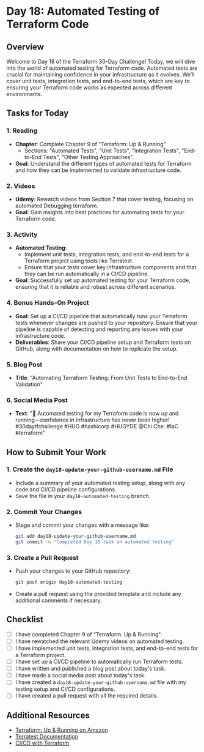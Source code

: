 # Day 18: Automated Testing of Terraform Code

## Overview

Welcome to Day 18 of the Terraform 30-Day Challenge! Today, we will dive into the world of automated testing for Terraform code. Automated tests are crucial for maintaining confidence in your infrastructure as it evolves. We’ll cover unit tests, integration tests, and end-to-end tests, which are key to ensuring your Terraform code works as expected across different environments.

## Tasks for Today

### 1. **Reading**
   - **Chapter**: Complete Chapter 9 of "Terraform: Up & Running"
     - Sections: "Automated Tests", "Unit Tests", "Integration Tests", "End-to-End Tests", "Other Testing Approaches".
   - **Goal**: Understand the different types of automated tests for Terraform and how they can be implemented to validate infrastructure code.

### 2. **Videos**
   - **Udemy**: Rewatch videos from Section 7 that cover testing, focusing on automated Debugging terraform.
   - **Goal**: Gain insights into best practices for automating tests for your Terraform code.

### 3. **Activity**
   - **Automated Testing**:
     - Implement unit tests, integration tests, and end-to-end tests for a Terraform project using tools like Terratest.
     - Ensure that your tests cover key infrastructure components and that they can be run automatically in a CI/CD pipeline.
   - **Goal**: Successfully set up automated testing for your Terraform code, ensuring that it is reliable and robust across different scenarios.

### 4. **Bonus Hands-On Project**
   - **Goal**: Set up a CI/CD pipeline that automatically runs your Terraform tests whenever changes are pushed to your repository. Ensure that your pipeline is capable of detecting and reporting any issues with your infrastructure code.
   - **Deliverables**: Share your CI/CD pipeline setup and Terraform tests on GitHub, along with documentation on how to replicate the setup.

### 5. **Blog Post**
   - **Title**: "Automating Terraform Testing: From Unit Tests to End-to-End Validation"

### 6. **Social Media Post**
   - **Text**: "🚀 Automated testing for my Terraform code is now up and running—confidence in infrastructure has never been higher! #30daytfchallenge #HUG #hashicorp #HUGYDE @Chi Che. #IaC #terraform"

## How to Submit Your Work

### 1. **Create the `day18-update-your-github-username.md` File**
   - Include a summary of your automated testing setup, along with any code and CI/CD pipeline configurations.
   - Save the file in your `day18-automated-testing` branch.

### 2. **Commit Your Changes**
   - Stage and commit your changes with a message like:
     ```bash
     git add day18-update-your-github-username.md
     git commit -m "Completed Day 18 task on automated testing"
     ```

### 3. **Create a Pull Request**
   - Push your changes to your GitHub repository:
     ```bash
     git push origin day18-automated-testing
     ```
   - Create a pull request using the provided template and include any additional comments if necessary.

## Checklist

- [ ] I have completed Chapter 9 of "Terraform: Up & Running".
- [ ] I have rewatched the relevant Udemy videos on automated testing.
- [ ] I have implemented unit tests, integration tests, and end-to-end tests for a Terraform project.
- [ ] I have set up a CI/CD pipeline to automatically run Terraform tests.
- [ ] I have written and published a blog post about today's task.
- [ ] I have made a social media post about today's task.
- [ ] I have created a `day18-update-your-github-username.md` file with my testing setup and CI/CD configurations.
- [ ] I have created a pull request with all the required details.

## Additional Resources

- [Terraform: Up & Running on Amazon](https://www.amazon.com/Terraform-Running-Infrastructure-Configuration-Management/dp/1492046906)
- [Terratest Documentation](https://terratest.gruntwork.io/)
- [CI/CD with Terraform](https://www.terraform.io/docs/enterprise/workspaces/vcs.html)
